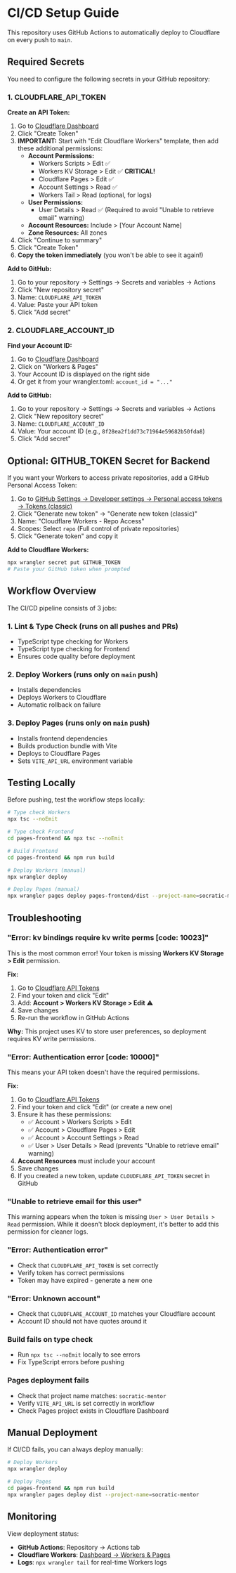 # CI/CD Setup Guide

This repository uses GitHub Actions to automatically deploy to Cloudflare on every push to `main`.

## Required Secrets

You need to configure the following secrets in your GitHub repository:

### 1. CLOUDFLARE_API_TOKEN

**Create an API Token:**

1. Go to [Cloudflare Dashboard](https://dash.cloudflare.com/profile/api-tokens)
2. Click "Create Token"
3. **IMPORTANT:** Start with "Edit Cloudflare Workers" template, then add these additional permissions:
   - **Account Permissions:**
     - Workers Scripts > Edit ✅
     - Workers KV Storage > Edit ✅ **CRITICAL!**
     - Cloudflare Pages > Edit ✅
     - Account Settings > Read ✅
     - Workers Tail > Read (optional, for logs)
   - **User Permissions:**
     - User Details > Read ✅ (Required to avoid "Unable to retrieve email" warning)
   - **Account Resources:** Include > [Your Account Name]
   - **Zone Resources:** All zones
4. Click "Continue to summary"
5. Click "Create Token"
6. **Copy the token immediately** (you won't be able to see it again!)

**Add to GitHub:**
1. Go to your repository → Settings → Secrets and variables → Actions
2. Click "New repository secret"
3. Name: `CLOUDFLARE_API_TOKEN`
4. Value: Paste your API token
5. Click "Add secret"

### 2. CLOUDFLARE_ACCOUNT_ID

**Find your Account ID:**

1. Go to [Cloudflare Dashboard](https://dash.cloudflare.com/)
2. Click on "Workers & Pages"
3. Your Account ID is displayed on the right side
4. Or get it from your wrangler.toml: `account_id = "..."`

**Add to GitHub:**
1. Go to your repository → Settings → Secrets and variables → Actions
2. Click "New repository secret"
3. Name: `CLOUDFLARE_ACCOUNT_ID`
4. Value: Your account ID (e.g., `8f28ea2f1dd73c71964e59682b50fda8`)
5. Click "Add secret"

## Optional: GITHUB_TOKEN Secret for Backend

If you want your Workers to access private repositories, add a GitHub Personal Access Token:

1. Go to [GitHub Settings → Developer settings → Personal access tokens → Tokens (classic)](https://github.com/settings/tokens)
2. Click "Generate new token" → "Generate new token (classic)"
3. Name: "Cloudflare Workers - Repo Access"
4. Scopes: Select `repo` (Full control of private repositories)
5. Click "Generate token" and copy it

**Add to Cloudflare Workers:**
```bash
npx wrangler secret put GITHUB_TOKEN
# Paste your GitHub token when prompted
```

## Workflow Overview

The CI/CD pipeline consists of 3 jobs:

### 1. **Lint & Type Check** (runs on all pushes and PRs)
- TypeScript type checking for Workers
- TypeScript type checking for Frontend
- Ensures code quality before deployment

### 2. **Deploy Workers** (runs only on `main` push)
- Installs dependencies
- Deploys Workers to Cloudflare
- Automatic rollback on failure

### 3. **Deploy Pages** (runs only on `main` push)
- Installs frontend dependencies
- Builds production bundle with Vite
- Deploys to Cloudflare Pages
- Sets `VITE_API_URL` environment variable

## Testing Locally

Before pushing, test the workflow steps locally:

```bash
# Type check Workers
npx tsc --noEmit

# Type check Frontend
cd pages-frontend && npx tsc --noEmit

# Build Frontend
cd pages-frontend && npm run build

# Deploy Workers (manual)
npx wrangler deploy

# Deploy Pages (manual)
npx wrangler pages deploy pages-frontend/dist --project-name=socratic-mentor
```

## Troubleshooting

### "Error: kv bindings require kv write perms [code: 10023]"

This is the most common error! Your token is missing **Workers KV Storage > Edit** permission.

**Fix:**
1. Go to [Cloudflare API Tokens](https://dash.cloudflare.com/profile/api-tokens)
2. Find your token and click "Edit"
3. Add: **Account > Workers KV Storage > Edit** ⚠️
4. Save changes
5. Re-run the workflow in GitHub Actions

**Why:** This project uses KV to store user preferences, so deployment requires KV write permissions.

### "Error: Authentication error [code: 10000]"

This means your API token doesn't have the required permissions.

**Fix:**
1. Go to [Cloudflare API Tokens](https://dash.cloudflare.com/profile/api-tokens)
2. Find your token and click "Edit" (or create a new one)
3. Ensure it has these permissions:
   - ✅ Account > Workers Scripts > Edit
   - ✅ Account > Cloudflare Pages > Edit
   - ✅ Account > Account Settings > Read
   - ✅ User > User Details > Read (prevents "Unable to retrieve email" warning)
4. **Account Resources** must include your account
5. Save changes
6. If you created a new token, update `CLOUDFLARE_API_TOKEN` secret in GitHub

### "Unable to retrieve email for this user"

This warning appears when the token is missing `User > User Details > Read` permission. While it doesn't block deployment, it's better to add this permission for cleaner logs.

### "Error: Authentication error"
- Check that `CLOUDFLARE_API_TOKEN` is set correctly
- Verify token has correct permissions
- Token may have expired - generate a new one

### "Error: Unknown account"
- Check that `CLOUDFLARE_ACCOUNT_ID` matches your Cloudflare account
- Account ID should not have quotes around it

### Build fails on type check
- Run `npx tsc --noEmit` locally to see errors
- Fix TypeScript errors before pushing

### Pages deployment fails
- Check that project name matches: `socratic-mentor`
- Verify `VITE_API_URL` is set correctly in workflow
- Check Pages project exists in Cloudflare Dashboard

## Manual Deployment

If CI/CD fails, you can always deploy manually:

```bash
# Deploy Workers
npx wrangler deploy

# Deploy Pages
cd pages-frontend && npm run build
npx wrangler pages deploy dist --project-name=socratic-mentor
```

## Monitoring

View deployment status:
- **GitHub Actions**: Repository → Actions tab
- **Cloudflare Workers**: [Dashboard → Workers & Pages](https://dash.cloudflare.com/)
- **Logs**: `npx wrangler tail` for real-time Workers logs
